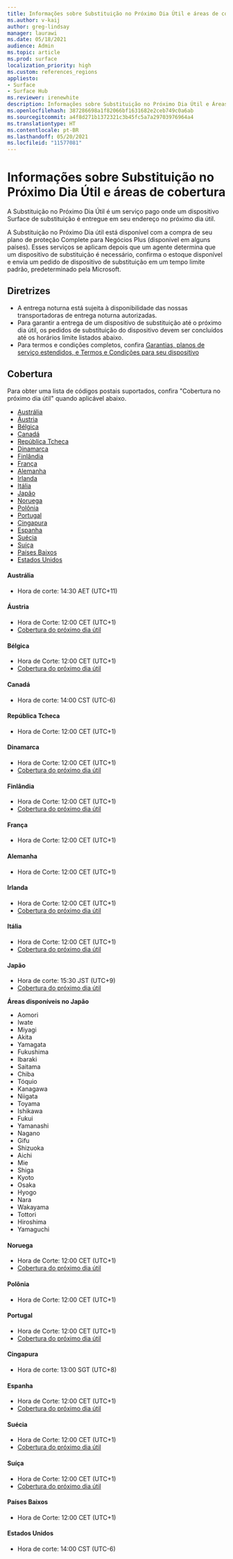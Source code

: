 ```yaml
---
title: Informações sobre Substituição no Próximo Dia Útil e áreas de cobertura
ms.author: v-kaij
author: greg-lindsay
manager: laurawi
ms.date: 05/18/2021
audience: Admin
ms.topic: article
ms.prod: surface
localization_priority: high
ms.custom: references_regions
appliesto:
- Surface
- Surface Hub
ms.reviewer: irenewhite
description: Informações sobre Substituição no Próximo Dia Útil e Áreas de Cobertura.
ms.openlocfilehash: 387286698a1f82066bf1631682e2ceb749c0a6ab
ms.sourcegitcommit: a4f8d271b1372321c3b45fc5a7a29703976964a4
ms.translationtype: HT
ms.contentlocale: pt-BR
ms.lasthandoff: 05/20/2021
ms.locfileid: "11577081"
---
```

# <a name="next-business-day-replacement-information--coverage-areas"></a>Informações sobre Substituição no Próximo Dia Útil e áreas de cobertura

A Substituição no Próximo Dia Útil é um serviço pago onde um dispositivo Surface de substituição é entregue em seu endereço no próximo dia útil. 

A Substituição no Próximo Dia útil está disponível com a compra de seu plano de proteção Complete para Negócios Plus (disponível em alguns países). Esses serviços se aplicam depois que um agente determina que um dispositivo de substituição é necessário, confirma o estoque disponível e envia um pedido de dispositivo de substituição em um tempo limite padrão, predeterminado pela Microsoft. 

## <a name="guidelines"></a>Diretrizes

- A entrega noturna está sujeita à disponibilidade das nossas transportadoras de entrega noturna autorizadas.
- Para garantir a entrega de um dispositivo de substituição até o próximo dia útil, os pedidos de substituição do dispositivo devem ser concluídos até os horários limite listados abaixo.
- Para termos e condições completos, confira [Garantias, planos de serviço estendidos, e Termos e Condições para seu dispositivo ](https://support.microsoft.com/topic/warranties-extended-service-plans-and-terms-conditions-for-your-device-eedf7a23-84a7-1a47-480b-0e10503eedf5)

## <a name="coverage"></a>Cobertura

Para obter uma lista de códigos postais suportados, confira "Cobertura no próximo dia útil" quando aplicável abaixo. 

- [Austrália](#australia)
- [Áustria](#austria)
- [Bélgica](#belgium)
- [Canadá](#canada)
- [República Tcheca](#czech-republic)
- [Dinamarca](#denmark)
- [Finlândia](#finland)
- [França](#france)
- [Alemanha](#germany)
- [Irlanda](#ireland)
- [Itália](#italy)
- [Japão](#japan)
- [Noruega](#norway)
- [Polônia](#poland)
- [Portugal](#portugal)
- [Cingapura](#singapore)
- [Espanha](#spain)
- [Suécia](#sweden)
- [Suíça](#switzerland)
- [Países Baixos](#the-netherlands)
- [Estados Unidos](#united-states)


#### <a name="australia"></a>Austrália

- Hora de corte: 14:30 AET (UTC+11)

#### <a name="austria"></a>Áustria

- Hora de Corte: 12:00 CET (UTC+1)
- [Cobertura do próximo dia útil](https://download.microsoft.com/download/5/7/5/575447e3-70c1-468b-a714-22d3cded7a6e/NBD%20Coverage%20-%20Austria%20Post%20Codes%20030321.xlsx)

#### <a name="belgium"></a>Bélgica

- Hora de Corte: 12:00 CET (UTC+1)
- [Cobertura do próximo dia útil](https://download.microsoft.com/download/f/b/9/fb95d99c-1403-4ecf-bbde-0bab2af2c2ce/NBD%20Coverage%20-%20Belgium%20Post%20Codes%20030321.xlsx)

#### <a name="canada"></a>Canadá

- Hora de corte: 14:00 CST (UTC-6)

#### <a name="czech-republic"></a>República Tcheca

- Hora de Corte: 12:00 CET (UTC+1)

#### <a name="denmark"></a>Dinamarca 

- Hora de Corte: 12:00 CET (UTC+1) 
- [Cobertura do próximo dia útil](https://download.microsoft.com/download/9/e/6/9e6b4db6-b9f6-412e-a296-a10b5bc6e591/NBD%20Coverage%20-%20Denmark%20Post%20Codes%20030321.xlsx)

#### <a name="finland"></a>Finlândia

- Hora de Corte: 12:00 CET (UTC+1)
- [Cobertura do próximo dia útil](https://download.microsoft.com/download/b/d/d/bddd01a3-6f8e-4bd2-9549-4dbf0a5aee86/NBD%20Coverage%20-%20Finland%20Post%20Codes%20030321.xlsx)

#### <a name="france"></a>França

- Hora de Corte: 12:00 CET (UTC+1)

#### <a name="germany"></a>Alemanha

- Hora de Corte: 12:00 CET (UTC+1)

#### <a name="ireland"></a>Irlanda

- Hora de Corte: 12:00 CET (UTC+1)
- [Cobertura do próximo dia útil](https://download.microsoft.com/download/d/6/f/d6f05276-3657-49d3-8871-a2e445b686ef/NBD%20Coverage%20-%20Ireland%20Post%20Codes%20030321.xlsx)

#### <a name="italy"></a>Itália

- Hora de Corte: 12:00 CET (UTC+1)
- [Cobertura do próximo dia útil](https://download.microsoft.com/download/6/9/a/69a57c96-f4ce-4f93-a99a-2469ed737351/NBD%20Coverage%20-%20Italy%20Post%20Codes%20030321.xlsx)

#### <a name="japan"></a>Japão

- Hora de corte: 15:30 JST (UTC+9)
- [Cobertura do próximo dia útil](https://cdn.techcommunity.microsoft.com/assets/Surface/jp-next-day-replace-surface.pdf)

**Áreas disponíveis no Japão** 

- Aomori
- Iwate
- Miyagi
- Akita
- Yamagata
- Fukushima
- Ibaraki
- Saitama
- Chiba
- Tóquio
- Kanagawa
- Niigata
- Toyama
- Ishikawa
- Fukui
- Yamanashi
- Nagano
- Gifu
- Shizuoka
- Aichi
- Mie
- Shiga
- Kyoto
- Osaka
- Hyogo
- Nara
- Wakayama
- Tottori
- Hiroshima
- Yamaguchi

#### <a name="norway"></a>Noruega

- Hora de Corte: 12:00 CET (UTC+1)
- [Cobertura do próximo dia útil](https://download.microsoft.com/download/2/8/0/2803e50f-b7fb-431a-9eb9-efba7fb32260/NBD%20Coverage%20-%20Norway%20Post%20Codes%20032521.xlsx)

#### <a name="poland"></a>Polônia

- Hora de Corte: 12:00 CET (UTC+1)


#### <a name="portugal"></a>Portugal

- Hora de Corte: 12:00 CET (UTC+1)
- [Cobertura do próximo dia útil](https://download.microsoft.com/download/5/1/4/5146ceeb-651c-4b10-afeb-ea1abb733e33/NBD%20Coverage%20-%20Portugal%20Post%20Codes%20030321.xlsx)

#### <a name="singapore"></a>Cingapura

- Hora de corte: 13:00 SGT (UTC+8)

#### <a name="spain"></a>Espanha

- Hora de Corte: 12:00 CET (UTC+1)
- [Cobertura do próximo dia útil](https://download.microsoft.com/download/6/1/d/61da1e35-e17e-4a67-ab81-27cf7a21f91b/NBD%20Coveragef-%20Spain%20Post%20Codes%20030321.xlsx)

#### <a name="sweden"></a>Suécia

- Hora de Corte: 12:00 CET (UTC+1)
- [Cobertura do próximo dia útil](https://download.microsoft.com/download/3/c/8/3c8a0591-2ee9-4742-835f-86b8c79b986f/NBD%20Coverage%20-%20Sweden%20Post%20Codes%20030321.xlsx)

#### <a name="switzerland"></a>Suíça

- Hora de Corte: 12:00 CET (UTC+1)
- [Cobertura do próximo dia útil](https://download.microsoft.com/download/e/6/9/e69789ca-4617-4b23-afb2-09529f320de3/NBD%20Coverage%20-%20Switzerland%20Post%20Codes%20030321%20update.xlsx)

#### <a name="the-netherlands"></a>Países Baixos

- Hora de Corte: 12:00 CET (UTC+1)

#### <a name="united-states"></a>Estados Unidos 

- Hora de corte: 14:00 CST (UTC-6)

